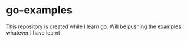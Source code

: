 # go-examples

This repository is created while I learn go. Will be pushing the examples whatever I have learnt
